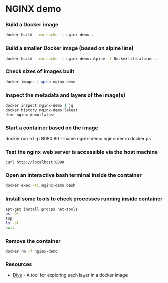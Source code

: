 # NGINX demo

### Build a Docker image

```sh
docker build --no-cache -t nginx-demo .
```

### Build a smaller Docker image (based on alpine line)

```sh
docker build --no-cache -t nginx-demo:alpine -f Dockerfile.alpine .
```

### Check sizes of images built

```sh
docker images | grep nginx-demo
```

### Inspect the metadata and layers of the image(s)

```sh
docker inspect nginx-demo | jq
docker history nginx-demo:latest
dive nginx-demo:latest
```

### Start a container based on the image
docker run -d -p 8080:80 --name nginx-demo nginx-demo
docker ps

### Test the nginx web server is accessible via the host machine

```sh
curl http://localhost:8080
```

### Open an interactive bash terminal inside the container

```sh
docker exec -ti nginx-demo bash
```

### Install some tools to check processes running inside container

```sh
apt-get install procps net-tools
ps -ef
top
ls -al
exit
```

### Remove the container

```sh
docker rm -f nginx-demo
```

### Resources

* [Dive](https://github.com/wagoodman/dive) - A tool for exploring each layer in a docker image
